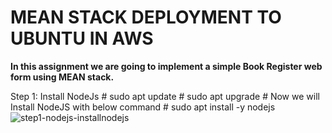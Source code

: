 # MEAN STACK DEPLOYMENT TO UBUNTU IN AWS
   **In this assignment we are going to implement a simple Book Register web form using MEAN stack.**
   
   Step 1: Install NodeJs
     # sudo apt update
     # sudo apt upgrade
     # Now we will Install NodeJS with below command
     # sudo apt install -y nodejs
     ![step1-nodejs-installnodejs](https://user-images.githubusercontent.com/83317716/128594057-1c5ae8ae-c7c2-4fd3-b694-094002562984.JPG)

     
